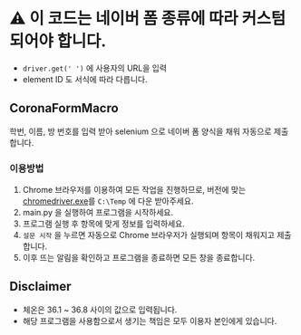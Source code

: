 # ⚠ 이 코드는 네이버 폼 종류에 따라 커스텀 되어야 합니다.
* `driver.get(' ')` 에 사용자의 URL을 입력  
* element ID 도 서식에 따라 다릅니다.

## CoronaFormMacro
학번, 이름, 방 번호를 입력 받아 selenium 으로 네이버 폼 양식을 채워 자동으로 제출합니다.  

### 이용방법
1. Chrome 브라우저를 이용하여 모든 작업을 진행하므로, 버전에 맞는 [chromedriver.exe](https://chromedriver.chromium.org/downloads)를 `C:\Temp` 에 다운 받아주세요.
2. main.py 을 실행하여 프로그램을 시작하세요.
3. 프로그램 실행 후 항목에 맞게 정보를 입력하세요.
4. `설문 시작` 을 누르면 자동으로 Chrome 브라우저가 실행되며 항목이 채워지고 제출합니다.
5. 이후 뜨는 알림을 확인하고 프로그램을 종료하면 모든 창을 종료합니다.  

## Disclaimer
* 체온은 36.1 ~ 36.8 사이의 값으로 입력됩니다.  
* 해당 프로그램을 사용함으로서 생기는 책임은 모두 이용자 본인에게 있습니다.  
